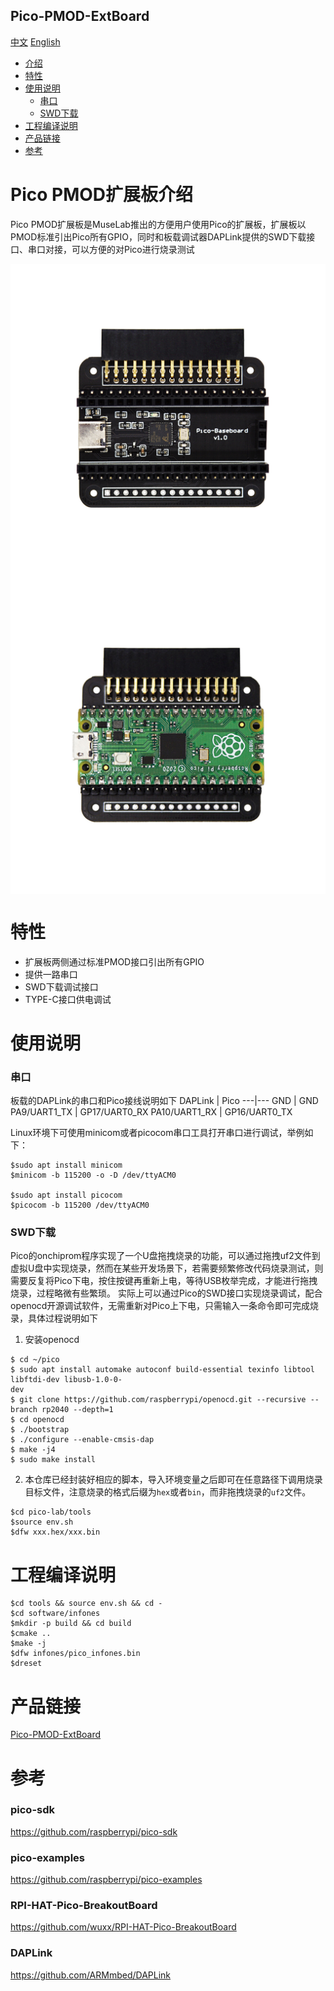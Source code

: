 Pico-PMOD-ExtBoard
-----------
[中文](./README.md) [English](./README_en.md)

* [介绍](#pico-PMOD扩展板介绍) 
* [特性](#特性)
* [使用说明](#使用说明)
	* [串口](#串口)
	* [SWD下载](#swd下载)
* [工程编译说明](#工程编译说明)
* [产品链接](#产品链接)
* [参考](#参考)


# Pico PMOD扩展板介绍 
Pico PMOD扩展板是MuseLab推出的方便用户使用Pico的扩展板，扩展板以PMOD标准引出Pico所有GPIO，同时和板载调试器DAPLink提供的SWD下载接口、串口对接，可以方便的对Pico进行烧录测试  
<div align=center>
<img src="https://github.com/wuxx/pico-lab/blob/main/doc/4.jpg" width = "700" alt="" align=center />
<img src="https://github.com/wuxx/pico-lab/blob/main/doc/1.jpg" width = "700" alt="" align=center />
</div>

# 特性   
- 扩展板两侧通过标准PMOD接口引出所有GPIO  
- 提供一路串口  
- SWD下载调试接口  
- TYPE-C接口供电调试  

# 使用说明
### 串口
板载的DAPLink的串口和Pico接线说明如下
DAPLink | Pico
---|---
GND | GND
PA9/UART1_TX  | GP17/UART0_RX
PA10/UART1_RX | GP16/UART0_TX

Linux环境下可使用minicom或者picocom串口工具打开串口进行调试，举例如下：
```
$sudo apt install minicom
$minicom -b 115200 -o -D /dev/ttyACM0

$sudo apt install picocom
$picocom -b 115200 /dev/ttyACM0

```


### SWD下载
Pico的onchiprom程序实现了一个U盘拖拽烧录的功能，可以通过拖拽uf2文件到虚拟U盘中实现烧录，然而在某些开发场景下，若需要频繁修改代码烧录测试，则需要反复将Pico下电，按住按键再重新上电，等待USB枚举完成，才能进行拖拽烧录，过程略微有些繁琐。 实际上可以通过Pico的SWD接口实现烧录调试，配合openocd开源调试软件，无需重新对Pico上下电，只需输入一条命令即可完成烧录，具体过程说明如下
1. 安装openocd
```
$ cd ~/pico
$ sudo apt install automake autoconf build-essential texinfo libtool libftdi-dev libusb-1.0-0-
dev
$ git clone https://github.com/raspberrypi/openocd.git --recursive --branch rp2040 --depth=1
$ cd openocd
$ ./bootstrap
$ ./configure --enable-cmsis-dap
$ make -j4
$ sudo make install
```
  
2. 本仓库已经封装好相应的脚本，导入环境变量之后即可在任意路径下调用烧录目标文件，注意烧录的格式后缀为`hex`或者`bin`，而非拖拽烧录的`uf2`文件。  
```
$cd pico-lab/tools
$source env.sh
$dfw xxx.hex/xxx.bin
```


# 工程编译说明
```
$cd tools && source env.sh && cd -
$cd software/infones
$mkdir -p build && cd build
$cmake ..
$make -j
$dfw infones/pico_infones.bin
$dreset
```

# 产品链接
[Pico-PMOD-ExtBoard](https://item.taobao.com/item.htm?spm=a1z10.1-c-s.w4004-21349689053.18.305e20f8cSEvqA&id=614093598737)

# 参考
### pico-sdk
https://github.com/raspberrypi/pico-sdk
### pico-examples
https://github.com/raspberrypi/pico-examples
### RPI-HAT-Pico-BreakoutBoard
https://github.com/wuxx/RPI-HAT-Pico-BreakoutBoard
### DAPLink
https://github.com/ARMmbed/DAPLink
